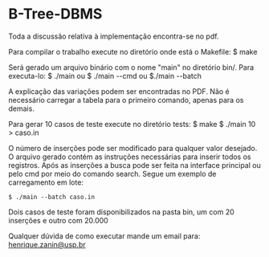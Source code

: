 <!-- Henrique Gomes Zanin NUSP: 10441321 -->
<!-- Gabriel Guimaraes Vilas Boas Marin NUSP: 11218521 -->
# B-Tree-DBMS

Toda a discussão relativa à implementação encontra-se no pdf.

Para compilar o trabalho execute no diretório onde está o Makefile:
    $ make

Será gerado um arquivo binário com o nome "main" no diretório bin/. Para executa-lo:
    $ ./main
 ou
    $ ./main --cmd
 ou
    $./main --batch

A explicação das variações podem ser encontradas no PDF. Não é necessário carregar
a tabela para o primeiro comando, apenas para os demais.

Para gerar 10 casos de teste execute no diretório tests:
    $ make
    $ ./main 10 > caso.in

O número de inserções pode ser modificado para qualquer valor desejado. 
O arquivo gerado contém as instruções necessárias para inserir todos os registros. Após as inserções a 
busca pode ser feita na interface principal ou pelo cmd por meio do comando search. Segue um exemplo de
carregamento em lote:

    $ ./main --batch caso.in

Dois casos de teste foram disponibilizados na pasta bin, um com 20 inserções e outro com 20.000

Qualquer dúvida de como executar mande um email para: henrique.zanin@usp.br
